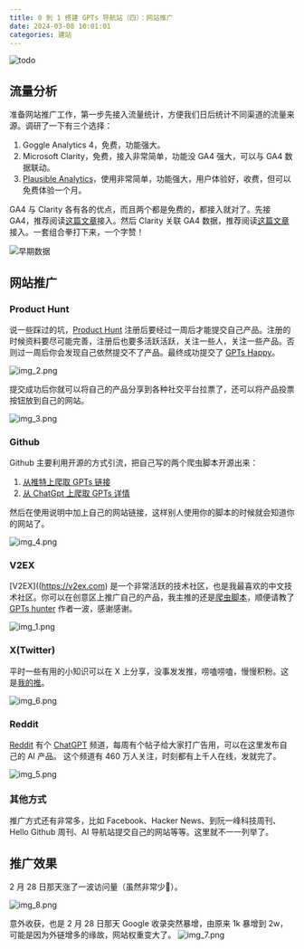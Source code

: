 ```yaml
---
title: 0 到 1 搭建 GPTs 导航站（四）：网站推广
date: 2024-03-08 10:01:01
categories: 建站
---
```


![todo](/images/build-gpts-website-04-marketing/cover.jpg)

## 流量分析
准备网站推广工作，第一步先接入流量统计，方便我们日后统计不同渠道的流量来源。调研了一下有三个选择：

1. Goggle Analytics 4，免费，功能强大。
2. Microsoft Clarity，免费，接入非常简单，功能没 GA4 强大，可以与 GA4 数据联动。
3. [Plausible Analytics](https://plausible.io?utm_source=luobogor.github.io)，使用非常简单，功能强大，用户体验好，收费，但可以免费体验一个月。

GA4 与 Clarity 各有各的优点，而且两个都是免费的，都接入就对了。先接 GA4，推荐阅读[这篇文章](https://xn--5hq58jg23b.com/ga4%E5%AE%89%E8%A3%85%E5%92%8C%E5%9F%BA%E7%A1%80%E8%AE%BE%E7%BD%AE%E6%95%99%E7%A8%8B?utm_source=luobogor.github.io)接入。然后 Clarity 关联 GA4 数据，推荐阅读[这篇文章](https://xn--5hq58jg23b.com/%E5%BE%AE%E8%BD%AFclarity%E6%95%99%E7%A8%8B?utm_source=luobogor.github.io)接入。一套组合拳打下来，一个字赞！

![早期数据](img.png)

## 网站推广
### Product Hunt
说一些踩过的坑，[Product Hunt](https://www.producthunt.com) 注册后要经过一周后才能提交自己产品。注册的时候资料要尽可能完善，注册后也要多活跃活跃，关注一些人，关注一些产品。否则过一周后你会发现自己依然提交不了产品。最终成功提交了 [GPTs Happy](https://www.producthunt.com/posts/gpts-happy)。

![img_2.png](img_2.png)

提交成功后你就可以将自己的产品分享到各种社交平台拉票了，还可以将产品投票按钮放到自己的网站。

![img_3.png](img_3.png)

### Github
Github 主要利用开源的方式引流，把自己写的两个爬虫脚本开源出来：

1. [从推特上爬取 GPTs 链接](https://github.com/luobogor/twitter-gpts-crawler)
2. [从 ChatGpt 上爬取 GPTs 详情](https://github.com/luobogor/gpts-detail-crawler)

然后在使用说明中加上自己的网站链接，这样别人使用你的脚本的时候就会知道你的网站了。 

![img_4.png](img_4.png)

### V2EX
[V2EX]((https://v2ex.com) 是一个非常活跃的技术社区，也是我最喜欢的中文技术社区。你可以在创意区上推广自己的产品，我主推的还是[爬虫脚本](https://v2ex.com/t/1019607#reply4)，顺便请教了 [GPTs hunter](https://www.gptshunter.com?utm_source=luobogor.github.io) 作者一波，感谢感谢。

![img_1.png](img_1.png)

### X(Twitter)
平时一些有用的小知识可以在 X 上分享，没事发发推，唠嗑唠嗑，慢慢积粉。这是[我的推](https://twitter.com/luobogooooo)。

![img_6.png](img_6.png)

### Reddit
[Reddit](https://www.reddit.com) 有个 [ChatGPT](https://www.reddit.com/user/hi_there_bitch/?rdt=56488) 频道，每周有个帖子给大家打广告用，可以在这里发布自己的 AI 产品。 这个频道有 460 万人关注，时刻都有上千人在线，发就完了。

![img_5.png](img_5.png)

### 其他方式
推广方式还有非常多，比如 Facebook、Hacker News、到阮一峰科技周刊、Hello Github 周刊、AI 导航站提交自己的网站等等。这里就不一一列举了。

## 推广效果
2 月 28 日那天涨了一波访问量（虽然非常少🤣）。

![img_8.png](img_8.png)

意外收获，也是 2 月 28 日那天 Google 收录突然暴增，由原来 1k 暴增到 2w，可能是因为外链增多的缘故，网站权重变大了。 
![img_7.png](img_7.png)
